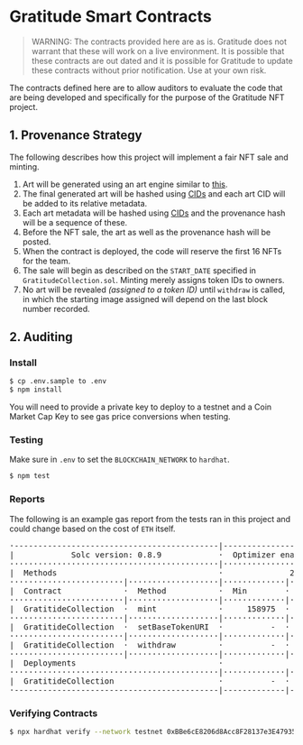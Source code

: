 # Gratitude Smart Contracts

> WARNING: The contracts provided here are as is. Gratitude does not 
warrant that these will work on a live environment. It is possible 
that these contracts are out dated and it is possible for Gratitude to 
update these contracts without prior notification. Use at your own risk.

The contracts defined here are to allow auditors to evaluate the code 
that are being developed and specifically for the purpose of the 
Gratitude NFT project. 

## 1. Provenance Strategy

The following describes how this project will implement a fair NFT
sale and minting.

 1. Art will be generated using an art engine similar to [this](https://github.com/HashLips/hashlips_art_engine).
 2. The final generated art will be hashed using [CIDs](https://docs.ipfs.io/concepts/content-addressing/) 
    and each art CID will be added to its relative metadata.
 3. Each art metadata will be hashed using [CIDs](https://docs.ipfs.io/concepts/content-addressing/) 
    and the provenance hash will be a sequence of these.
 4. Before the NFT sale, the art as well as the provenance hash will be 
    posted.
 5. When the contract is deployed, the code will reserve the first 16 NFTs for the team. 
 6. The sale will begin as described on the `START_DATE` specified in 
    `GratitudeCollection.sol`. Minting merely assigns token IDs to owners.
 7. No art will be revealed *(assigned to a token ID)* until `withdraw` 
    is called, in which the starting image assigned will depend 
    on the last block number recorded.

## 2. Auditing

### Install

```bash
$ cp .env.sample to .env
$ npm install
```

You will need to provide a private key to deploy to a testnet and a 
Coin Market Cap Key to see gas price conversions when testing.

### Testing

Make sure in `.env` to set the `BLOCKCHAIN_NETWORK` to `hardhat`.

```bash
$ npm test
```

### Reports

The following is an example gas report from the tests ran in this 
project and could change based on the cost of `ETH` itself.

<pre>
·-------------------------------------------|---------------------------|-------------|-----------------------------·
|            Solc version: 0.8.9            ·  Optimizer enabled: true  ·  Runs: 200  ·  Block limit: 12450000 gas  │
············································|···························|·············|······························
|  Methods                                  ·              200 gwei/gas               ·       3254.11 usd/eth       │
························|···················|·············|·············|·············|···············|··············
|  Contract             ·  Method           ·  Min        ·  Max        ·  Avg        ·  # calls      ·  usd (avg)  │
························|···················|·············|·············|·············|···············|··············
|  GratitideCollection  ·  mint             ·     158975  ·     277560  ·     199437  ·            3  ·     129.80  │
························|···················|·············|·············|·············|···············|··············
|  GratitideCollection  ·  setBaseTokenURI  ·          -  ·          -  ·      47333  ·            1  ·      30.81  │
························|···················|·············|·············|·············|···············|··············
|  GratitideCollection  ·  withdraw         ·          -  ·          -  ·      52891  ·            1  ·      34.42  │
························|···················|·············|·············|·············|···············|··············
|  Deployments                              ·                                         ·  % of limit   ·             │
············································|·············|·············|·············|···············|··············
|  GratitideCollection                      ·          -  ·          -  ·    5130143  ·       41.2 %  ·    3338.81  │
·-------------------------------------------|-------------|-------------|-------------|---------------|-------------·
</pre>

### Verifying Contracts

```bash
$ npx hardhat verify --network testnet 0xBBe6cE8206d8Acc8F28137e3E479354946616DB8 "Qm..."
```